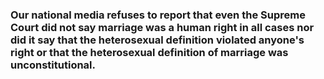 ### Our national media refuses to report that even the Supreme Court did not say marriage was a human right in all cases nor did it say that the heterosexual definition violated anyone's right or that the heterosexual definition of marriage was unconstitutional.